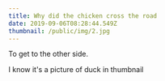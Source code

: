 ```yaml
---
title: Why did the chicken cross the road
date: 2019-09-06T08:28:44.549Z
thumbnail: /public/img/2.jpg
---
```

To get to the other side.

I know it's a picture of duck in thumbnail
